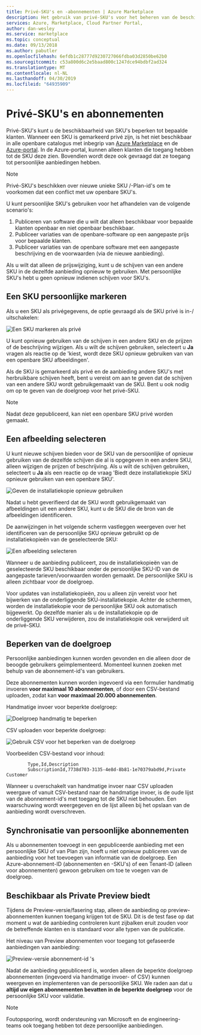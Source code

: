 ```yaml
---
title: Privé-SKU's en -abonnementen | Azure Marketplace
description: Het gebruik van privé-SKU's voor het beheren van de beschikbaarheid van aanbiedingen.
services: Azure, Marketplace, Cloud Partner Portal,
author: dan-wesley
ms.service: marketplace
ms.topic: conceptual
ms.date: 09/13/2018
ms.author: pabutler
ms.openlocfilehash: 6efdb1c28777d9230727066fdba03d2850be62b0
ms.sourcegitcommit: c53a800d6c2e5baad800c1247dce94bdbf2ad324
ms.translationtype: MT
ms.contentlocale: nl-NL
ms.lasthandoff: 04/30/2019
ms.locfileid: "64935909"
---
```

<a name="private-skus-and-plans"></a>Privé-SKU's en abonnementen
============

Privé-SKU's kunt u de beschikbaarheid van SKU's beperken tot bepaalde klanten. Wanneer een SKU is gemarkeerd privé zijn, is het niet beschikbaar in alle openbare catalogus met inbegrip van [Azure Marketplace](https://azuremarketplace.microsoft.com) en de [Azure-portal](https://portal.azure.com). In de Azure-portal, kunnen alleen klanten die toegang hebben tot de SKU deze zien. Bovendien wordt deze ook gevraagd dat ze toegang tot persoonlijke aanbiedingen hebben.

>[!NOTE]
>Privé-SKU's beschikken over nieuwe unieke SKU /-Plan-id's om te voorkomen dat een conflict met uw openbare SKU's.

U kunt persoonlijke SKU's gebruiken voor het afhandelen van de volgende scenario's:

1.  Publiceren van software die u wilt dat alleen beschikbaar voor bepaalde klanten openbaar en niet openbaar beschikbaar.
2.  Publiceer variaties van de openbare-software op een aangepaste prijs voor bepaalde klanten.
3.  Publiceer variaties van de openbare software met een aangepaste beschrijving en de voorwaarden (via de nieuwe aanbieding).

Als u wilt dat alleen de prijswijziging, kunt u de schijven van een andere SKU in de dezelfde aanbieding opnieuw te gebruiken. Met persoonlijke SKU's hebt u geen opnieuw indienen schijven voor SKU's.

<a name="mark-a-sku-private"></a>Een SKU persoonlijke markeren
---------------------

Als u een SKU als privégegevens, de optie gevraagd als de SKU privé is in-/ uitschakelen:

![Een SKU markeren als privé](./media/cloud-partner-portal-publish-virtual-machine/markingskuprivate.png)

U kunt opnieuw gebruiken van de schijven in een andere SKU en de prijzen of de beschrijving wijzigen. Als u wilt de schijven gebruiken, selecteert u **Ja** vragen als reactie op de 'kiest, wordt deze SKU opnieuw gebruiken van van een openbare SKU afbeeldingen'.

Als de SKU is gemarkeerd als privé en de aanbieding andere SKU's met herbruikbare schijven heeft, bent u vereist om aan te geven dat de schijven van een andere SKU wordt gebruikgemaakt van de SKU. Bent u ook nodig om op te geven van de doelgroep voor het privé-SKU.

>[!NOTE]
>Nadat deze gepubliceerd, kan niet een openbare SKU privé worden gemaakt.

<a name="select-an-image"></a>Een afbeelding selecteren
------------------

U kunt nieuwe schijven bieden voor de SKU van de persoonlijke of opnieuw gebruiken van de dezelfde schijven die al is opgegeven in een andere SKU, alleen wijzigen de prijzen of beschrijving. Als u wilt de schijven gebruiken, selecteert u **Ja** als een reactie op de vraag 'Biedt deze installatiekopie SKU opnieuw gebruiken van een openbare SKU'.

![Geven de installatiekopie opnieuw gebruiken](./media/cloud-partner-portal-publish-virtual-machine/selectimage1.png)

Nadat u hebt geverifieerd dat de SKU wordt gebruikgemaakt van afbeeldingen uit een andere SKU, kunt u de SKU die de bron van de afbeeldingen identificeren.

De aanwijzingen in het volgende scherm vastleggen weergeven over het identificeren van de persoonlijke SKU opnieuw gebruikt op de installatiekopieën van de geselecteerde SKU:

![Een afbeelding selecteren](./media/cloud-partner-portal-publish-virtual-machine/selectimage2.png)

Wanneer u de aanbieding publiceert, zou de installatiekopieën van de geselecteerde SKU beschikbaar onder de persoonlijke SKU-ID van de aangepaste tarieven/voorwaarden worden gemaakt. De persoonlijke SKU is alleen zichtbaar voor de doelgroep.

Voor updates van installatiekopieën, zou u alleen zijn vereist voor het bijwerken van de onderliggende SKU-installatiekopie. Achter de schermen, worden de installatiekopie voor de persoonlijke SKU ook automatisch bijgewerkt. Op dezelfde manier als u de installatiekopie op de onderliggende SKU verwijderen, zou de installatiekopie ook verwijderd uit de privé-SKU.

<a name="restricting-the-audience"></a>Beperken van de doelgroep
------------------------

Persoonlijke aanbiedingen kunnen worden gevonden en die alleen door de beoogde gebruikers geïmplementeerd.
Momenteel kunnen zoeken met behulp van de abonnement-id's van gebruikers.

Deze abonnementen kunnen worden ingevoerd via een formulier handmatig invoeren **voor maximaal 10 abonnementen**, of door een CSV-bestand uploaden, zodat kan **voor maximaal 20.000 abonnementen**.

Handmatige invoer voor beperkte doelgroep:

![Doelgroep handmatig te beperken](./media/cloud-partner-portal-publish-virtual-machine/restrictaudience1.png)

CSV uploaden voor beperkte doelgroep:

![Gebruik CSV voor het beperken van de doelgroep](./media/cloud-partner-portal-publish-virtual-machine/restrictaudience2.png)

Voorbeelden CSV-bestand voor inhoud:

            Type,Id,Description
            SubscriptionId,7738d703-3135-4e8d-8b81-1e70379abd9d,Private Customer

Wanneer u overschakelt van handmatige invoer naar CSV uploaden weergave of vanuit CSV-bestand naar de handmatige invoer, is de oude lijst van de abonnement-id's met toegang tot de SKU niet behouden. Een waarschuwing wordt weergegeven en de lijst alleen bij het opslaan van de aanbieding wordt overschreven.

<a name="sync-private-subscriptions"></a>Synchronisatie van persoonlijke abonnementen
-------------------------

Als u abonnementen toevoegt in een gepubliceerde aanbieding met een persoonlijke SKU of van Plan zijn, hoeft u niet opnieuw publiceren van de aanbieding voor het toevoegen van informatie van de doelgroep. Een Azure-abonnement-ID (abonnementen en -SKU's) of een Tenant-ID (alleen voor abonnementen) gewoon gebruiken om toe te voegen van de doelgroep.

<a name="previewing-private-offers"></a>Beschikbaar als Private Preview biedt
-------------------------

Tijdens de Preview-versie/fasering stap, alleen de aanbieding op preview-abonnementen kunnen toegang krijgen tot de SKU. Dit is de test fase op dat moment u wat de aanbieding controleren kunt zijbalken eruit zouden voor de betreffende klanten en is standaard voor alle typen van de publicatie.

Het niveau van Preview abonnementen voor toegang tot gefaseerde aanbiedingen van aanbieding:

![Preview-versie abonnement-id 's](./media/cloud-partner-portal-publish-virtual-machine/previewoffer1.png)

Nadat de aanbieding gepubliceerd is, worden alleen de beperkte doelgroep abonnementen (ingevoerd via handmatige invoer- of CSV) kunnen weergeven en implementeren van de persoonlijke SKU. We raden aan dat u **altijd uw eigen abonnementen bevatten in de beperkte doelgroep** voor de persoonlijke SKU voor validatie.

>[!NOTE]
>Foutopsporing, wordt ondersteuning van Microsoft en de engineering-teams ook toegang hebben tot deze persoonlijke aanbiedingen.

